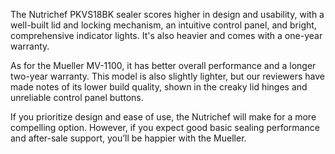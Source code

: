 The Nutrichef PKVS18BK sealer scores higher in design and usability, with a well-built lid and locking mechanism, an intuitive control panel, and bright, comprehensive indicator lights. It's also heavier and comes with a one-year warranty​​​​​​​​.

As for the Mueller MV-1100, it has better overall performance and a longer two-year warranty. This model is also slightly lighter, but our reviewers have made notes of its lower build quality, shown in the creaky lid hinges and unreliable control panel buttons​​​​​​.

If you prioritize design and ease of use, the Nutrichef will make for a more compelling option. However, if you expect good basic sealing performance and after-sale support, you’ll be happier with the Mueller.